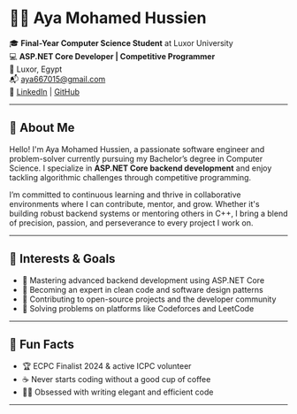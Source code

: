 # 👩‍💻 Aya Mohamed Hussien

🎓 **Final-Year Computer Science Student** at Luxor University  
💻 **ASP.NET Core Developer | Competitive Programmer**  
📍 Luxor, Egypt  
📬 aya667015@gmail.com  
🔗 [LinkedIn](https://www.linkedin.com/in/aya-mohamed-9629ab29a) | [GitHub](https://github.com/Ayamohamed2)

---

## 👋 About Me

Hello! I'm Aya Mohamed Hussien, a passionate software engineer and problem-solver currently pursuing my Bachelor’s degree in Computer Science. I specialize in **ASP.NET Core backend development** and enjoy tackling algorithmic challenges through competitive programming.

I’m committed to continuous learning and thrive in collaborative environments where I can contribute, mentor, and grow. Whether it's building robust backend systems or mentoring others in C++, I bring a blend of precision, passion, and perseverance to every project I work on.

---

## 🎯 Interests & Goals

- 🚀 Mastering advanced backend development using ASP.NET Core
- 🎯 Becoming an expert in clean code and software design patterns
- 🤝 Contributing to open-source projects and the developer community
- 🧠 Solving problems on platforms like Codeforces and LeetCode


---

## 🌟 Fun Facts

- 🏆 ECPC Finalist 2024 & active ICPC volunteer   
- ☕ Never starts coding without a good cup of coffee  
- 🐱‍💻 Obsessed with writing elegant and efficient code  

---


